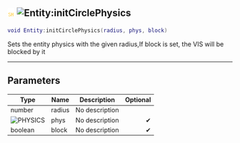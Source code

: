## ![shared](../../.gitbook/assets/shared.png) ![Entity](./readme/entity "mention"):initCirclePhysics

```lua
void Entity:initCirclePhysics(radius, phys, block)
```

Sets the entity physics with the given radius,If block is set, the VIS will be blocked by it

------
## Parameters

| Type   | Name | Description | Optional |
| ------ | ---- | ----------- | -------: |
| number | radius | No description |  |
| ![PHYSICS](./readme/physics "mention") | phys | No description | ✔ |
| boolean | block | No description | ✔ |


